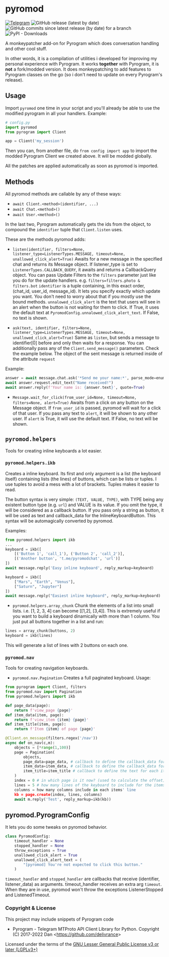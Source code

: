 # pyromod
[![Telegram](https://img.shields.io/badge/Telegram-2CA5E0?style=flat&logo=telegram&logoColor=white)](https://t.me/pyromodchat)
![GitHub release (latest by date)](https://img.shields.io/github/v/release/usernein/pyromod)
![GitHub commits since latest release (by date) for a branch](https://img.shields.io/github/commits-since/usernein/pyromod/latest)
![PyPI - Downloads](https://img.shields.io/pypi/dm/pyromod)

A monkeypatcher add-on for Pyrogram which does conversation handling and other cool stuff.

In other words, it is a compilation of utilities i developed for improving my personal experience with Pyrogram.
It works **together** with Pyrogram, it is **not** a fork/modded version. It does monkeypatching to add features to Pyrogram classes on the go (so i don't need to update on every Pyrogram's release).

## Usage
Import `pyromod` one time in your script and you'll already be able to use the modified pyrogram in all your handlers. Example:
```python
# config.py
import pyromod
from pyrogram import Client

app = Client('my_session')
```

Then you can, from another file, do `from config import app` to import the modded Pyrogram Client we created above. It will be modded globally.

All the patches are applied automatically as soon as pyromod is imported.

## Methods
All pyromod methods are callable by any of these ways:
- `await Client.<method>(identifier, ...)`
- `await Chat.<method>()`
- `await User.<method>()`

In the last two, Pyrogram automatically gets the ids from the object, to compound the `identifier` tuple that `Client.listen` uses.

These are the methods pyromod adds:
- `listen(identifier, filters=None, listener_type=ListenerTypes.MESSAGE, timeout=None, unallowed_click_alert=True)`
Awaits for a new message in the specified chat and returns its Message object. If listener_type is set to `ListenerTypes.CALLBACK_QUERY`, it awaits and returns a CallbackQuery object.
You can pass Update Filters to the `filters` parameter just like you do for the update handlers. e.g. `filters=filters.photo & filters.bot`
`identifier` is a tuple containing, in this exact order, (chat_id, user_id, message_id). It lets you specify exactly which update you want. You don't need to worry about that if you mostly use the bound methods.
`unnalowed_click_alert` is the text that users will see in an alert when the button is not waiting for them to click. If True, it uses the default text at `PyromodConfig.unnalowed_click_alert_text`. If False, no text is shown.

- `ask(text, identifier, filters=None, listener_type=ListenerTypes.MESSAGE, timeout=None, unallowed_click_alert=True)`
Same as `listen`, but sends a message to identifier[0] before and only then waits for a response.
You can additionally pass any of the `Client.send_message()` parameters. Check the example below.
The object of the sent message is returned inside of the attribute `request`

Example:
```python
answer = await message.chat.ask('*Send me your name:*', parse_mode=enums.ParseMode.MARKDOWN)
await answer.request.edit_text("Name received!")
await answer.reply(f'Your name is: {answer.text}', quote=True)    
```

- `Message.wait_for_click(from_user_id=None, timeout=None, filters=None, alert=True)`
Awaits from a click on any button on the Message object. If `from_user_id` is passed, pyromod will wait for a click of that user.
If you pass any text to `alert`, it will be shown to any other user. If `alert` is True, it will use the default text. If False, no text will be shown.

## `pyromod.helpers`
Tools for creating inline keyboards a lot easier.

### `pyromod.helpers.ikb`

Creates a inline keyboard.
Its first and only argument is a list (the keyboard itself) containing lists (the lines) of buttons, which can be lists or tuples. I use tuples to avoid a mess with a lot of brackets. Tuples makes it easier to read.

The button syntax is very simple: `(TEXT, VALUE, TYPE)`, with TYPE being any existent button type (e.g. `url`) and VALUE is its value. If you omit the type, it will be considered as a callback button.
If you pass only a string as button, it will be used as text and callback_data for the InlineKeyboardButton.
This syntax will be automagically converted by pyromod.

Examples:
```python
from pyromod.helpers import ikb
...
keyboard = ikb([
    [('Button 1', 'call_1'), ('Button 2', 'call_2')],
    [('Another button', 't.me/pyromodchat', 'url')]
])
await message.reply('Easy inline keyboard', reply_markup=keyboard)
```

```python
keyboard = ikb([
	["Mars", "Earth", "Venus"],
	["Saturn", "Jupyter"]
])
await message.reply("Easiest inline keyboard", reply_markup=keyboard)
```

- `pyromod.helpers.array_chunk`
Chunk the elements of a list into small lists. i.e. [1, 2, 3, 4] can become [[1,2], [3,4]]. This is extremely useful if you want to build a keyboard dinamically with more than 1 column. You just put all buttons together in a list and run:
```python
lines = array_chunk(buttons, 2)
keyboard = ikb(lines)
```
This will generate a list of lines with 2 buttons on each one.

### `pyromod.nav`
Tools for creating navigation keyboards.

- `pyromod.nav.Pagination`
Creates a full paginated keyboard. Usage:
```python
from pyrogram import Client, filters
from pyromod.nav import Pagination
from pyromod.helpers import ikb

def page_data(page):
    return f'view_page {page}'
def item_data(item, page):
    return f'view_item {item} {page}'
def item_title(item, page):
    return f'Item {item} of page {page}'

@Client.on_message(filters.regex('/nav'))
async def on_nav(c,m):
    objects = [*range(1,100)]
    page = Pagination(
        objects,
        page_data=page_data, # callback to define the callback_data for page buttons in the bottom
        item_data=item_data, # callback to define the callback_data for each item button
        item_title=item_title # callback to define the text for each item button
    )
    index = 0 # in which page is it now? (used to calculate the offset)
    lines = 5 # how many lines of the keyboard to include for the items
    columns = how many columns include in each items' line
    kb = page.create(index, lines, columns)
    await m.reply('Test', reply_markup=ikb(kb))
```

## pyromod.PyrogramConfig
It lets you do some tweaks on pyromod behavior.
```python
class PyromodConfig:
    timeout_handler = None
    stopped_handler = None
    throw_exceptions = True
    unallowed_click_alert = True
    unallowed_click_alert_text = (
        "[pyromod] You're not expected to click this button."
    )
```
`timeout_handler` and `stopped_handler` are callbacks that receive (identifier, listener_data) as arguments. timeout_handler receives an extra arg `timeout`. When they are in use, pyromod won't throw the exceptions ListenerStopped and ListenedTimeout.

### Copyright & License
This project may include snippets of Pyrogram code
- Pyrogram - Telegram MTProto API Client Library for Python. Copyright (C) 2017-2022 Dan <<https://github.com/delivrance>>

Licensed under the terms of the [GNU Lesser General Public License v3 or later (LGPLv3+)](COPYING.lesser)


